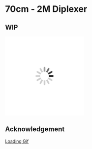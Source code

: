 # 70cm - 2M Diplexer

## WIP

![Loading GIF](https://raw.githubusercontent.com/AxiomYT/Electronic-Design/70CM%2C-2M-Diplexer/giphy.gif)

## Acknowledgement

[Loading Gif](https://giphy.com/gifs/mashable-3oEjI6SIIHBdRxXI40)
